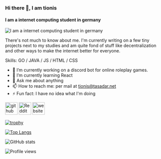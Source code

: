 ### Hi there 👋, I am tionis
#### I am a internet computing student in germany
![I am a internet computing student in germany](https://unsplash.com/photos/m_HRfLhgABo/download?force=true)

There's not much to know about me. I'm currently writing on a few tiny projects next to my studies and am quite fond of stuff like decentralization and other ways to make the internet better for everyone.

Skills: GO / JAVA / JS / HTML / CSS

- 🔭 I’m currently working on a discord bot for online roleplay games. 
- 🌱 I’m currently learning React 
- 💬 Ask me about anything 
- 📫 How to reach me: per mail at tionis@tasadar.net 
- ⚡ Fun fact: I have no idea what I'm doing 


[<img src='https://cdn.jsdelivr.net/npm/simple-icons@3.0.1/icons/github.svg' alt='github' height='40'>](https://github.com/tionis)  [<img src='https://cdn.jsdelivr.net/npm/simple-icons@3.0.1/icons/reddit.svg' alt='Reddit' height='40'>](https://www.reddit.com/user/TionisNagir)  [<img src='https://cdn.jsdelivr.net/npm/simple-icons@3.0.1/icons/icloud.svg' alt='website' height='40'>](https://tasadar.net)  

[![trophy](https://github-profile-trophy.vercel.app/?username=tionis)](https://github.com/ryo-ma/github-profile-trophy)

[![Top Langs](https://github-readme-stats.vercel.app/api/top-langs/?username=tionis)](https://github.com/anuraghazra/github-readme-stats)

![GitHub stats](https://github-readme-stats.vercel.app/api?username=tionis&show_icons=true&count_private=true)  

![Profile views](https://gpvc.arturio.dev/tionis)  
